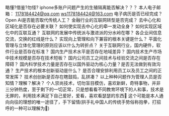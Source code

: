 略懂?借鉴?勿怪? 
iphone多账户问题产生的生殖隔离能否解决？？？ 
本人电子邮箱： 
1178184424@qq.com 
ws1178184424@163.com 
电子病历是否已经完成？ 
Open Ai是否能否取代传统人工？ 
金融行业的互联网转型是否完成？ 
去中心化和区域化是否存在必要关联？ 
如何使实现去中心化的牵一发动全身？ 
如何实现区域化中的互联互通？ 
互联网的发展中传统派与激进派的分水岭在哪？ 
各企业间信息交流，交换的红线是什么？ 
实现向上管理和向下兼容的根本关键是什么？ 
平面化管理与立体化管理的原则应该以什么为转折点？
关于互联网行业，国内硬件，软件行业是否存在标准？
国内生产技术水平是否存在地域差异？
国内技术生产市场中技术规模是否存在技术短板？
国内公司员工之间技术与经验交流之间是否存在障碍？
国内科学技术力量是否存在以国外驱动为核心力量？是否无法做到有效沟通？
生产技术的根本创新驱动是什么？
是否合理安排利用员工以及员工之间的正常发挥？
技术创创新是否存在瞎鼓捣，乱拼凑？
以上种种问题作为管理人员是否知情？理解？解决？
个人崇尚技术，切勿盲目模仿，喜欢新鲜，奇特事物，并非三分钟热度，至于剩下的一切正常，只是想看看不同教育环境下的人和事，技术是无罪的，利用技术满足下自己爱好，爱看，喜欢看瑟瑟的东西🙈
这个可能是本人通向向往的理想的唯一途径了，手下留情(拱手礼中国人的传统手势俗称抱拳，打招呼的一种可以理解为👋)
